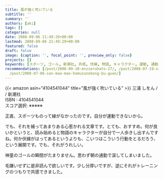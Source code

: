 ```yaml
---
title: 風が強く吹いている
subtitle: ''
summary: ''
authors: [aki]
tags: []
categories: null
date: 2008-09-06 21:49:29+00:00
lastmod: 2008-09-06 21:49:29+00:00
featured: false
draft: false
image: {caption: '', focal_point: '', preview_only: false}
projects: []
keywords: [スポーツ, ゴール, 新潮社, 共感, 伏線, 物語, キャラクター, 運動, 通勤, トレーニング]
recommendations: [/post/2008-09-10-enzieruhato-27/, /post/2008-07-19-xi-nomo-nu-gasi-nda/,
  /post/2008-07-06-san-mao-mao-homuzunokong-bu-guan/]
---
```

{{< amazon asin="4104541044" title="風が強く吹いている" >}}
三浦 しをん / / 新潮社  
ISBN : 4104541044  
スコア選択: ※※※※※  
  
正直、スポーツものって縁がなかったのです。自分が運動できないから。  
  
でも、それを補ってあまりある心惹かれる文章です。とても、おすすめ。何が良いかというと、読み始めると物語のキャラクターが自分で一人歩きし出すんですね。何か伏線がはってあるというよりも、こいつはこういう行動をとるだろう、という展開です。でも、それがうれしい。  
  
神童のゴールの瞬間がたまりません。思わず朝の通勤で涙してしまいました。  
  
毛嫌いせずに是非読んで欲しいです。少し分厚いですが、逆にそれがトレーニングのつもりで共感できました。



